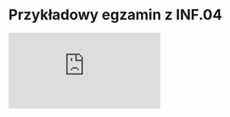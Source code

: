 # Przykładowy egzamin z INF.04

![some discription](https://github.com/SouthKioto/agd-management/blob/master/agd-management/Egzamin/Zarz%C4%85dzanie%20Urz%C4%85dzeniami%20AGD.pdf)
